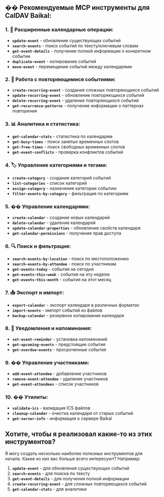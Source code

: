 
## �� **Рекомендуемые MCP инструменты для CalDAV Baikal:**

### **1. 📅 Расширенные календарные операции:**
- **`update-event`** - обновление существующих событий
- **`search-events`** - поиск событий по тексту/ключевым словам
- **`get-event-details`** - получение полной информации о конкретном событии
- **`duplicate-event`** - копирование событий
- **`move-event`** - перемещение событий между календарями

### **2. 🔄 Работа с повторяющимися событиями:**
- **`create-recurring-event`** - создание сложных повторяющихся событий
- **`update-recurring-event`** - обновление повторяющихся событий
- **`delete-recurring-event`** - удаление повторяющихся событий
- **`get-recurrence-patterns`** - получение информации о паттернах повторения

### **3. 📊 Аналитика и статистика:**
- **`get-calendar-stats`** - статистика по календарям
- **`get-busy-times`** - поиск занятых временных слотов
- **`get-free-times`** - поиск свободных временных слотов
- **`get-event-conflicts`** - проверка конфликтов событий

### **4. 🏷️ Управление категориями и тегами:**
- **`create-category`** - создание категорий событий
- **`list-categories`** - список категорий
- **`assign-category`** - назначение категории событию
- **`filter-events-by-category`** - фильтрация по категориям

### **5. �� Управление календарями:**
- **`create-calendar`** - создание новых календарей
- **`delete-calendar`** - удаление календарей
- **`update-calendar-properties`** - обновление свойств календаря
- **`get-calendar-permissions`** - получение прав доступа

### **6. 🔍 Поиск и фильтрация:**
- **`search-events-by-location`** - поиск по местоположению
- **`search-events-by-attendee`** - поиск по участникам
- **`get-events-today`** - события на сегодня
- **`get-events-this-week`** - события на эту неделю
- **`get-events-this-month`** - события на этот месяц

### **7. 📤 Экспорт и импорт:**
- **`export-calendar`** - экспорт календаря в различных форматах
- **`import-events`** - импорт событий из файлов
- **`backup-calendar`** - резервное копирование календаря

### **8. 🔔 Уведомления и напоминания:**
- **`set-event-reminder`** - установка напоминаний
- **`get-upcoming-events`** - предстоящие события
- **`get-overdue-events`** - просроченные события

### **9. �� Управление участниками:**
- **`add-event-attendee`** - добавление участников
- **`remove-event-attendee`** - удаление участников
- **`get-event-attendees`** - список участников

### **10. ��️ Утилиты:**
- **`validate-ics`** - валидация ICS файлов
- **`cleanup-calendar`** - очистка календаря от старых событий
- **`get-server-info`** - информация о сервере Baikal

## **Хотите, чтобы я реализовал какие-то из этих инструментов?**

Я могу создать несколько наиболее полезных инструментов для начала. Какие из них вас больше всего интересуют? Например:

1. **`update-event`** - для обновления существующих событий
2. **`search-events`** - для поиска по тексту
3. **`get-event-details`** - для получения полной информации
4. **`create-recurring-event`** - для сложных повторяющихся событий
5. **`get-calendar-stats`** - для аналитики

